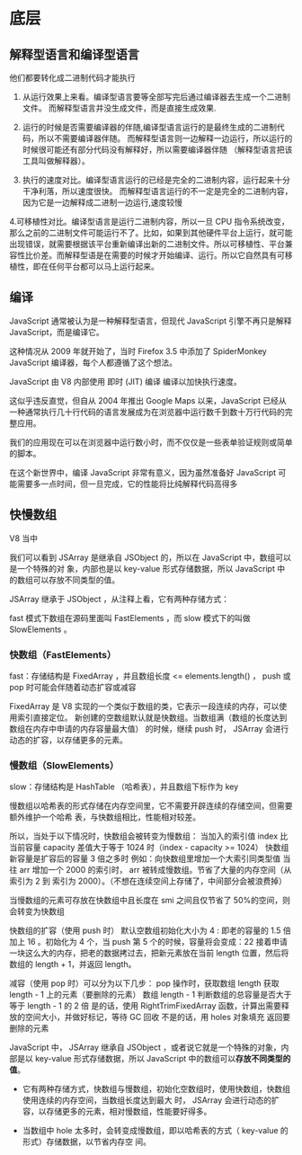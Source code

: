 # 底层

## 解释型语言和编译型语言

他们都要转化成二进制代码才能执行

1. 从运行效果上来看。编译型语言要等全部写完后通过编译器去生成一个二进制文件。
   而解释型语言并没生成文件，而是直接生成效果.

2. 运行的时候是否需要编译器的伴随,编译型语言运行的是最终生成的二进制代码，所以不需要编译器伴随。
   而解释型语言则一边解释一边运行，所以运行的时候很可能还有部分代码没有解释好，所以需要编译器伴随 （解释型语言把该工具叫做解释器）。

3. 执行的速度对比。编译型语言运行的已经是完全的二进制内容，运行起来十分干净利落，所以速度很快。
   而解释型语言运行的不一定是完全的二进制内容，因为它是一边解释成二进制一边运行,速度较慢

4.可移植性对比。编译型语言是运行二进制内容，所以一旦 CPU 指令系统改变，那么之前的二进制文件可能运行不了。比如，如果到其他硬件平台上运行，就可能出现错误，就需要根据该平台重新编译出新的二进制文件。所以可移植性、平台兼容性比价差。而解释型语是在需要的时候才开始编译、运行。所以它自然具有可移植性，即在任何平台都可以马上运行起来。

## 编译

JavaScript 通常被认为是一种解释型语言，但现代 JavaScript 引擎不再只是解释 JavaScript，而是编译它。

这种情况从 2009 年就开始了，当时 Firefox 3.5 中添加了 SpiderMonkey JavaScript 编译器，每个人都遵循了这个想法。

JavaScript 由 V8 内部使用 即时 (JIT) 编译 编译以加快执行速度。

这似乎违反直觉，但自从 2004 年推出 Google Maps 以来，JavaScript 已经从一种通常执行几十行代码的语言发展成为在浏览器中运行数千到数十万行代码的完整应用。

我们的应用现在可以在浏览器中运行数小时，而不仅仅是一些表单验证规则或简单的脚本。

在这个新世界中，编译 JavaScript 非常有意义，因为虽然准备好 JavaScript 可能需要多一点时间，但一旦完成，它的性能将比纯解释代码高得多

## 快慢数组

V8 当中

我们可以看到 JSArray 是继承⾃ JSObject 的，所以在 JavaScript 中，数组可以是⼀个特殊的对
象，内部也是以 key-value 形式存储数据，所以 JavaScript 中的数组可以存放不同类型的值。

JSArray 继承于 JSObject ，从注释上看，它有两种存储⽅式：

fast 模式下数组在源码⾥⾯叫 FastElements ，⽽ slow 模式下的叫做 SlowElements 。

### 快数组（FastElements）

fast：存储结构是 FixedArray ，并且数组⻓度 <= elements.length() ， push 或 pop
时可能会伴随着动态扩容或减容

FixedArray 是 V8 实现的⼀个类似于数组的类，它表示⼀段连续的内存，可以使⽤索引直接定位。
新创建的空数组默认就是快数组。当数组满（数组的⻓度达到数组在内存中申请的内存容量最⼤值）
的时候，继续 push 时， JSArray 会进⾏动态的扩容，以存储更多的元素。

### 慢数组（SlowElements）

slow：存储结构是 HashTable （哈希表），并且数组下标作为 key

慢数组以哈希表的形式存储在内存空间⾥，它不需要开辟连续的存储空间，但需要额外维护⼀个哈希
表，与快数组相⽐，性能相对较差。

所以，当处于以下情况时，快数组会被转变为慢数组：
当加⼊的索引值 index ⽐当前容量 capacity 差值⼤于等于 1024 时（index - capacity >=
1024）
快数组新容量是扩容后的容量 3 倍之多时
例如：向快数组⾥增加⼀个⼤索引同类型值
当往 arr 增加⼀个 2000 的索引时， arr 被转成慢数组。节省了⼤量的内存空间（从索引为 2 到
索引为 2000）。（不想在连续空间上存储了，中间部分会被浪费掉）

当慢数组的元素可存放在快数组中且⻓度在 smi 之间且仅节省了 50%的空间，则会转变为快数组

快数组的扩容（使用 push 时）
默认空数组初始化⼤⼩为 4 :
即⽼的容量的 1.5 倍加上 16 。初始化为 4 个，当 push 第 5 个的时候，容量将会变成：22
接着申请⼀块这么⼤的内存，把⽼的数据拷过去，把新元素放在当前 length 位置，然后将数组的
length + 1，并返回 length。

减容（使用 pop 时）可以分为以下⼏步：
pop 操作时，获取数组 length
获取 length - 1 上的元素（要删除的元素）
数组 length - 1
判断数组的总容量是否⼤于等于 length - 1 的 2 倍
是的话，使⽤ RightTrimFixedArray 函数，计算出需要释放的空间⼤⼩，并做好标记，等待
GC 回收
不是的话，⽤ holes 对象填充
返回要删除的元素

JavaScript 中， JSArray 继承⾃ JSObject ，或者说它就是⼀个特殊的对象，内部是以 key-value
形式存储数据，所以 JavaScript 中的数组可以**存放不同类型的值**。

- 它有两种存储⽅式，快数组与慢数组，初始化空数组时，使⽤快数组，快数组使⽤连续的内存空间，当数组⻓度达到最⼤
  时， JSArray 会进⾏动态的扩容，以存储更多的元素，相对慢数组，性能要好得多。

- 当数组中
  hole 太多时，会转变成慢数组，即以哈希表的⽅式（ key-value 的形式）存储数据，以节省内存空
  间。
